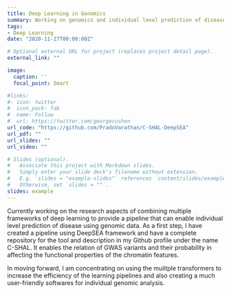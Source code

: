 ```yaml
---
title: Deep Learning in Genomics
summary: Working on genomics and individual level prediction of disease using deep learning frame works.
tags:
- Deep Learning
date: "2020-11-27T00:00:00Z"

# Optional external URL for project (replaces project detail page).
external_link: ""

image:
  caption: ''
  focal_point: Smart

#links:
#- icon: twitter
#  icon_pack: fab
#  name: Follow
#  url: https://twitter.com/georgecushen
url_code: "https://github.com/PradoVarathan/C-SHAL-DeepSEA"
url_pdf: ""
url_slides: ""
url_video: ""

# Slides (optional).
#   Associate this project with Markdown slides.
#   Simply enter your slide deck's filename without extension.
#   E.g. `slides = "example-slides"` references `content/slides/example-slides.md`.
#   Otherwise, set `slides = ""`.
slides: example
---
```


Currently working on the research aspects of combining multiple frameworks of deep learning to provide a pipeline that can enable individual level prediction of disease using genomic data. As a first step, I have created a pipeline using DeepSEA framework and have a complete repository for the tool and description in my Github profile under the name C-SHAL. It enables the relation of GWAS variants and their probability in affecting the functional properties of the chromatin features.

In moving forward, I am concentrating on using the mulitple transformers to increase the efficiency of the learning pipelines and also creating a much user-friendly softwares for individual genomic analysis.
